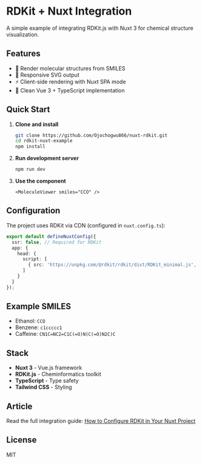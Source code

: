 # RDKit + Nuxt Integration

A simple example of integrating RDKit.js with Nuxt 3 for chemical structure visualization.

## Features

- 🧪 Render molecular structures from SMILES
- 📱 Responsive SVG output
- ⚡ Client-side rendering with Nuxt SPA mode
- 🎨 Clean Vue 3 + TypeScript implementation

## Quick Start

1. **Clone and install**
   ```bash
   git clone https://github.com/Ojochogwu866/nuxt-rdkit.git
   cd rdkit-nuxt-example
   npm install
   ```

2. **Run development server**
   ```bash
   npm run dev
   ```

3. **Use the component**
   ```vue
   <MoleculeViewer smiles="CCO" />
   ```

## Configuration

The project uses RDKit via CDN (configured in `nuxt.config.ts`):

```typescript
export default defineNuxtConfig({
  ssr: false, // Required for RDKit
  app: {
    head: {
      script: [
        { src: 'https://unpkg.com/@rdkit/rdkit/dist/RDKit_minimal.js', defer: true }
      ]
    }
  }
});
```

## Example SMILES

- Ethanol: `CCO`
- Benzene: `c1ccccc1`
- Caffeine: `CN1C=NC2=C1C(=O)N(C(=O)N2C)C`

## Stack

- **Nuxt 3** - Vue.js framework
- **RDKit.js** - Cheminformatics toolkit
- **TypeScript** - Type safety
- **Tailwind CSS** - Styling

## Article

Read the full integration guide: [How to Configure RDKit in Your Nuxt Project](https://medium.com/@Ojochogwu/how-to-configure-rdkit-in-your-nuxt-project-7ea162b9c415)

## License

MIT
